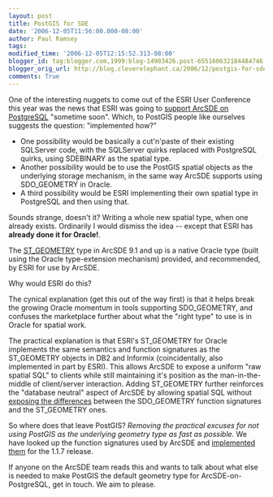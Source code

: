 ```yaml
---
layout: post
title: PostGIS for SDE
date: '2006-12-05T11:56:00.000-08:00'
author: Paul Ramsey
tags: 
modified_time: '2006-12-05T12:15:52.313-08:00'
blogger_id: tag:blogger.com,1999:blog-14903426.post-655160632184484746
blogger_orig_url: http://blog.cleverelephant.ca/2006/12/postgis-for-sde.html
comments: True
---
```


One of the interesting nuggets to come out of the ESRI User Conference this year was the news that ESRI was going to [support ArcSDE on PostgreSQL](http://www.spatiallyadjusted.com/2006/08/03/esri-confirms-postgresql-support-for-arcsde-at-92/) "sometime soon".  Which, to PostGIS people like ourselves suggests the question: "implemented how?"

* One possibility would be basically a cut'n'paste of their existing SQLServer code, with the SQLServer quirks replaced with PostgreSQL quirks, using SDEBINARY as the spatial type.
* Another possibility would be to use the PostGIS spatial objects as the underlying storage mechanism, in the same way ArcSDE supports using SDO_GEOMETRY in Oracle.
* A third possibility would be ESRI implementing their own spatial type in PostgreSQL and then using that.

Sounds strange, doesn't it? Writing a whole new spatial type, when one already exists. Ordinarily I would dismiss the idea -- except that ESRI has **already done it for Oracle!**.

The [ST_GEOMETRY](http://webhelp.esri.com/arcgisdesktop/9.2/index.cfm?TopicName=A_spatial_type_for_Oracle&anchor=ST_Geom) type in ArcSDE 9.1 and up is a native Oracle type (built using the Oracle type-extension mechanism) provided, and recommended, by ESRI for use by ArcSDE.

Why would ESRI do this?  

The cynical explanation (get this out of the way first) is that it helps break the growing Oracle momentum in tools supporting SDO_GEOMETRY, and confuses the marketplace further about what the "right type" to use is in Oracle for spatial work.  

The practical explanation is that ESRI's ST_GEOMETRY for Oracle implements the same semantics and function signatures as the ST_GEOMETRY objects in DB2 and Informix (coincidentally, also implemented in part by ESRI).  This allows ArcSDE to expose a uniform "raw spatial SQL" to clients while still maintaining it's position as the man-in-the-middle of client/server interaction.  Adding ST_GEOMETRY further reinforces the "database neutral" aspect of ArcSDE by allowing spatial SQL without [exposing the differences](http://www.spatialdbadvisor.com/source_code) between the SDO_GEOMETRY function signatures and the ST_GEOMETRY ones.

So where does that leave PostGIS?  *Removing the practical excuses for not using PostGIS as the underlying geometry type as fast as possible.*  We have looked up the function signatures used by ArcSDE and [implemented them](http://lists.osgeo.org/pipermail/postgis-devel/2006-December/002391.html) for the 1.1.7 release.

If anyone on the ArcSDE team reads this and wants to talk about what else is needed to make PostGIS the default geometry type for ArcSDE-on-PostgreSQL, get in touch. We aim to please.